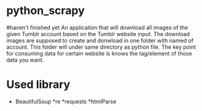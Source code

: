 # python_scrapy

#haven't finished yet
An application that will download all images of the given Tumblr account based on the Tumblr website input. The download images are supposed to create and donwload in one folder with named of account. This folder will under same directory as python file.
The key point for consuming data for certain website is knows the tag/element of those data you want.


# Used library
* BeautifulSoup
*re
*requests
*htmlParse
